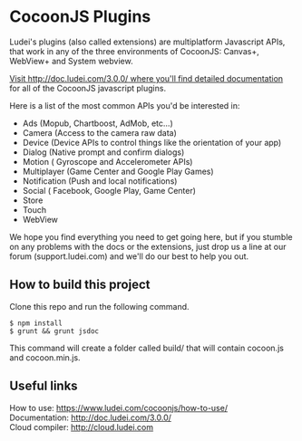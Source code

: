 CocoonJS Plugins
================

Ludei's plugins (also called extensions) are multiplatform Javascript APIs, that work in any of the three environments of CocoonJS: Canvas+, WebView+ and System webview.

[Visit http://doc.ludei.com/3.0.0/ where you'll find detailed documentation](http://doc.ludei.com/3.0.0/) for all of the CocoonJS javascript plugins.

Here is a list of the most common APIs you'd be interested in:

* Ads (Mopub, Chartboost, AdMob, etc...)
* Camera (Access to the camera raw data)
* Device (Device APIs to control things like the orientation of your app)
* Dialog (Native prompt and confirm dialogs)
* Motion ( Gyroscope and Accelerometer APIs)
* Multiplayer (Game Center and Google Play Games)
* Notification (Push and local notifications)
* Social ( Facebook, Google Play, Game Center)
* Store
* Touch
* WebView

We hope you find everything you need to get going here, but if you stumble on any problems with the docs or the extensions, just drop us a line at our forum (support.ludei.com) and we'll do our best to help you out.

How to build this project
--------------------
Clone this repo and run the following command.

 `$ npm install`  
 `$ grunt && grunt jsdoc`

This command will create a folder called build/ that will contain cocoon.js and cocoon.min.js.

Useful links
--------------------
How to use: https://www.ludei.com/cocoonjs/how-to-use/  
Documentation: http://doc.ludei.com/3.0.0/  
Cloud compiler: http://cloud.ludei.com
